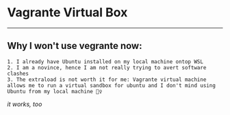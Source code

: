 # Vagrante Virtual Box
---
## Why I won't use vegrante now:
```
1. I already have Ubuntu installed on my local machine ontop WSL
2. I am a novince, hence I am not really trying to avert software clashes
3. The extraload is not worth it for me: Vagrante virtual machine allows me to run a virtual sandbox for ubuntu and I don't mind using Ubuntu from my local machine 🤷‍♀️

```
_it works, too_
